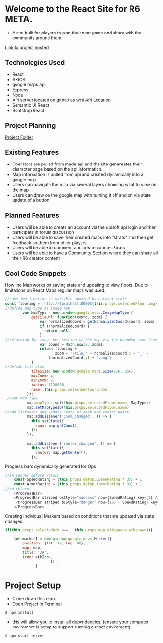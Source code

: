 

# Welcome to the React Site for R6 META. 

* A site built for players to plan their next game and share with the community around them. 

[Link to project hosted]()

## Technologies Used

* React
* AXIOS
* google maps api
* Express 
* Node
* API server located on github as well 
[API Location](https://github.com/DaltonHart/R6-Tactics)
* Semantic UI React
* Bootstrap React

## Project Planning

[Project Folder](https://drive.google.com/open?id=1XtcfO4-FAsR1xSGFzFRXLnW21xgaQUNq)


## Existing Features
* Operators are pulled from made api and the site genereates their character page based on the api information.
* Map information is pulled from api and created dynamically into a google map
* Users can navigate the map via several layers choosing what to view on the map
* Users can draw on the google map with turning it off and on via state update of a button


## Planned Features
* Users will be able to create an account via the ubisoft api login and then participate in forum discussion 
* Users will be able to save their created maps into "strats" and then get feedback on them from other players
* Users will be able to comment and create counter Strats 
* Users will be able to have a Community Section where they can share all their R6 creator content


## Cool Code Snippets
How the Map works on saving state and updating to view floors. Due to limitations on React Maps regular maps was used. 
```javascript
//save img location as variable updated by current state
const floorimg = `http://localhost:8000${this.props.selectedFloor.img}`
//define map type as image map
        var MapType = new window.google.maps.ImageMapType({
            getTileUrl: function(coord, zoom) {
                var normalizedCoord = getNormalizedCoord(coord, zoom);
                if (!normalizedCoord) {
                  return null;
                }
//returning the image per section of the map via the bounded name (see image files for clerificaton)
                var bound = Math.pow(2, zoom);
                return floorimg +
                       zoom + '/tile_' + normalizedCoord.x + '_' +
                    (normalizedCoord.y) + '.png';
            },
//define tile size
            tileSize: new window.google.maps.Size(256, 256),
            maxZoom: 4,
            minZoom: 2,
            radius: 1738000,
            name: this.props.selectedFloor.name
          });
 //set map type       
          map.mapTypes.set(this.props.selectedFloor.name, MapType);
          map.setMapTypeId(this.props.selectedFloor.name);
//add listeners and update state of zoom and center point
          map.addListener('zoom_changed', () => {
            this.setState({
              zoom: map.getZoom(),
            });
          });
          
          map.addListener('center_changed', () => {
            this.setState({
              center: map.getCenter(),
            });

```
Progress bars dynamically generated for Ops
```javascript
//in render before return
    const SpeedRating = (this.props.defop.SpeedRating * 33) + 1
    const ArmorRating = (this.props.defop.ArmorRating * 33) + 1
//in return
    <ProgressBar>
    <ProgressBar striped bsStyle="success" now={SpeedRating} key={1} />
     <ProgressBar striped bsStyle="danger" now={100 - SpeedRating} key={2} />
    </ProgressBar>

```
Creating Individual Markers based on conditions that are updated via state changes. 
``` javascript
if(this.props.selectedAtk ===   this.props.map.atkspawns.atkspawn4){

    let marker1 = new window.google.maps.Marker({
        position: {lat: 18, lng: 80},
        map: map,
        title: '3A',
        icon: atkIcon,
                     });
              }

```


# Project Setup
* Clone down this repo. 
* Open Project in Terminal
```
$ npm install
```
* this will allow you to install all dependancies. (ensure your computer enviroment is setup to support running a react enviroment) 
```
$ npm start server
```